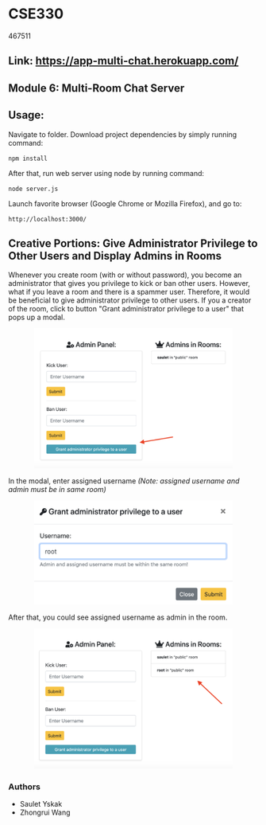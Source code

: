 # CSE330
467511

## Link: https://app-multi-chat.herokuapp.com/

## Module 6: Multi-Room Chat Server

## Usage:

Navigate to folder. Download project dependencies by simply running command:
```
npm install
```

After that, run web server using node by running command:

```
node server.js
```

Launch favorite browser (Google Chrome or Mozilla Firefox), and go to:

```
http://localhost:3000/
```

## Creative Portions: Give Administrator Privilege to Other Users and Display Admins in Rooms

Whenever you create room (with or without password), you become an administrator that gives you privilege to kick or ban other users. However, what if you leave a room and there is a spammer user. Therefore, it would be beneficial to give administrator privilege to other users. If you a creator of the room, click to button "Grant administrator privilege to a user" that pops up a modal.

<p style="text-align: center;">
    <img src="application/img/img1.png" width="400">
</p>

In the modal, enter assigned username *(Note: assigned username and admin must be in same room)*

<p style="text-align: center;">
    <img src="application/img/img2.png" width="400">
</p>

After that, you could see assigned username as admin in the room.

<p style="text-align: center;">
    <img src="application/img/img3.png" width="400">
</p>

### Authors
* Saulet Yskak
* Zhongrui Wang

